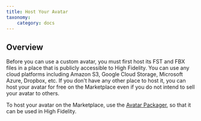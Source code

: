 ```yaml
---
title: Host Your Avatar
taxonomy:
    category: docs
---
```


## Overview
Before you can use a custom avatar, you must first host its FST and FBX files in a place that is publicly accessible to High Fidelity.  You can use any cloud platforms including Amazon S3, Google Cloud Storage, Microsoft Azure, Dropbox, etc. If you don't have any other place to host it, you can host your avatar for free on the Marketplace even if you do not intend to sell your avatar to others.

To host your avatar on the Marketplace, use the [Avatar Packager](../create-avatars#package-your-avatar-in-high-fidelity), so that it can be used in High Fidelity. 

